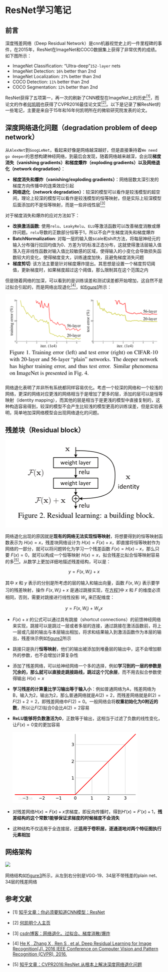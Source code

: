 # ResNet学习笔记

## 前言

深度残差网络（Deep Residual Network）是cnn机器视觉史上的一件里程碑的事件，在2015年，ResNet在ImageNet和COCO数据集上获得了非常优秀的成绩。如下图所示：

* ImageNet Classification: “Ultra-deep”`152-layer` nets
* ImageNet Detection: `16%` better than 2nd
* ImageNet Localization: `27%` better than 2nd
* COCO Detection: `11%` better than 2nd
* COCO Segmentation: `12%` better than 2nd

ResNet获得了五项第一，再一次的刷新了CNN模型在ImageNet上的历史[<sup>[1]</sup>](#ref-1)，而论文的作者[何凯明](http://kaiminghe.com/)也获得了CVPR2016最佳论文奖[<sup>[2]</sup>](#ref-2)。以下是记录了解ResNet的一些笔记，主要是来自于15年和16年何凯明所在的微软研究院发表的论文。

## 深度网络退化问题（degradation problem of deep network）

从`AlexNet`到`GoogLeNet`，看起来好像是网络越深越好，但是直接秉持着`We need go deeper`的思想构建神经网络，到最后会发现，随着网络越来越深，会出现**梯度消失（vanishing gradients）**和**梯度爆炸（exploding gradients）**以及**网络退化（network degradation）**：

* **梯度消失和爆炸（vanishing/exploding gradients）**：网络层数太深引发的梯度方向传播中的连乘效应引起
* **网络退化（network degradation）**：较深的模型可以看作是较浅模型的超空间，理论上较深的模型可以看作是较浅模型的恒等映射，但是实际上较深模型后面添加的不是恒等映射，而是一些非线性层[<sup>[3]</sup>](#ref-3)

对于梯度消失和爆炸的应对方法如下：

* **改换激活函数**: 使用`relu`、`LeakyRelu`、`ELU`等激活函数可以改善梯度消散或爆炸问题。`relu`导数的正数部分恒等于1，所以不会产生梯度消失和梯度爆炸
* **BatchNormalization**: 对每一层的输入做scale和shift方法，将每层神经元的输入分布强行拉回均值为0、方差为1的标准正态分布，这就使得激活层输入值落入在非线性函数对输入值比较敏感的区域，使得输入的小变化会导致损失函数较大的变化，使得梯度变大，训练速度加快，且避免梯度消失问题
* **梯度剪切**: 该方法主要是针对梯度爆炸提出。其思想是设置一个梯度剪切阈值，更新梯度时，如果梯度超过这个阈值，那么限制其在这个范围之内

但是随着网络的加深，可以看到的是训练误差和测试误差都开始增加，这自然不是过拟合引起的，而是网络出现退化[<sup>[4]</sup>](#ref-4)，如[figure1](#fig-1)所示：

<div id="fig-1"></div>

<img src="imgs/fig1.png" style="zoom: 80%;" />

网络退化表明了并非所有系统都同样容易优化。考虑一个较深的网络和一个较浅的网络，更深的网络对应更浅的网络相当于是增加了更多的层，添加的层可以是恒等映射（identity mapping），而其他的层是相当于是更浅的模型中直接复制的，这种构造容易得到，较深的模型不会产生比较浅的模型更高的训练误差，但是实验表明，简单地加深网络模型会出现网络退化的问题。

## 残差块（Residual block）

<div id="fig-2"></div>

![](imgs/fig2.png)

网络退化出现的原因就是**现有的网络无法实现恒等映射**，将想要得到的恒等映射函数表示为 $H(x)=x$，残差块网络设计为 $H(x)=F(x)+x$，即直接将恒等映射作为网络的一部分，就可以将问题转化为学习一个残差函数 $F(x)=H(x)-x$，那么只要 $F(x)=0$，就可以构成一个恒等映射 $H(x)=x$，拟合残差比拟合恒等映射容易的多[<sup>[5]</sup>](#ref-5)。从数学上更加详细地描述残差结构，可以是：

<div id="eqn-1"></div>

$$
y=F(x, W_i)+x
$$

其中 $x$ 和 $y$ 表示的分别是所考虑的层的输入和输出向量，函数 $F(x, W_i)$ 表示要学习的残差映射，操作 $F(x, W_i)+x$ 是通过跳接实现，在[方程1](#eqn-1)中 $x$ 和 $F$ 的维度必须相同，否则，需要对跳接进行线性投影 $W_s$ 来匹配维度：

<div id="eqn-2"></div>

$$
y=F(x, W_i)+W_s x
$$

* $F(x)+x$ 的公式可以通过具有跳接（shortcut connections）的前馈神经网络来实现，跳接可以是跳过一层或者多层的连接，通过跳接在激活函数前，将上一层或几层的输出与本层输出相加，将求和结果输入到激活函数作为本层的输出，残差块示例如[figure2](#fig-2)所示

* 跳接只是执行**恒等映射**，他们的输出被添加到堆叠层的输出中，这不会增加额外的参数，也不会增加计算复杂性

* 添加了残差网络，可以给神经网络一个多的选择，例如**学习到的一层的参数是冗余的，那么就可以直接走跳接路线，跳过这个冗余层**，而不用去拟合参数使得输出 $H(x)=x$

* **学习残差的计算量比学习输出等于输入小**：例如普通网络为A，残差网络为B，输入为2，输出为2，那么普通网络就是$A(2)=2$，而残差网络就是$B(2)=F(2)+2=2$，即残差网络中$F(2)=0$。一般网络会将**权重初始化为0附近的数**，所以让$F(2)$拟合0会比$A(2)=2$容易

* **ReLU能够将负数激活为0**，正数等于输出，这相当于过滤了负数的线性变化，让$F(x)=0$变的更加容易

  <img src="imgs/ReLU.png" style="zoom:50%;" />

* 对残差网络$H(x)=F(x)+x$求梯度，即反向传播时，得到$H'(x)=F'(x)+1$，**残差结构的这个常数1能够保证求梯度的时候梯度不会消失**

* 这种结构不仅适用于全连接层，还**适用于卷积层，逐通道地对两个特征图执行元素相加**

## 网络架构

<div id="fig-3"></div>

![](imgs/fig3.png)

网络结构如[figure3](#fig-3)所示，从左到右分别是VGG-19、34层不带残差的plain net、34层的残差网络





## 参考文献

<div id="ref-1"></div>

- [1] [知乎文章：你必须要知道CNN模型：ResNet](https://zhuanlan.zhihu.com/p/31852747/)

<div id="ref-2"></div>

- [2] [何凯明个人主页](http://kaiminghe.com/)

<div id="ref-3"></div>

- [3] [csdn博客：网络退化、过拟合、梯度消散/爆炸](https://blog.csdn.net/c2250645962/article/details/102838830)

<div id="ref-4"></div>

- [4] [He K ,  Zhang X ,  Ren S , et al. Deep Residual Learning for Image Recognition[J]. 2016 IEEE Conference on Computer Vision and Pattern Recognition (CVPR), 2016.](https://arxiv.org/pdf/1512.03385.pdf)

<div id="ref-5"></div>

- [5] [知乎文章：CVPR2016:ResNet 从根本上解决深度网络退化问题](https://zhuanlan.zhihu.com/p/106764370)

